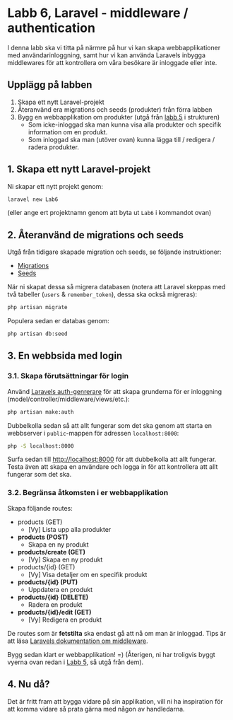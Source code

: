 # Labb 6, Laravel - middleware / authentication

I denna labb ska vi titta på närmre på hur vi kan skapa webbapplikationer med användarinloggning, samt hur vi kan använda Laravels inbygga middlewares för att kontrollera om våra besökare är inloggade eller inte.

## Upplägg på labben

1. Skapa ett nytt Laravel-projekt
2. Återanvänd era migrations och seeds (produkter) från förra labben
3. Bygg en webbapplikation om produkter (utgå från [labb 5](../5/laravel.md) i strukturen)
    - Som icke-inloggad ska man kunna visa alla produkter och specifik information om en produkt.
    - Som inloggad ska man (utöver ovan) kunna lägga till / redigera / radera produkter.

## 1. Skapa ett nytt Laravel-projekt
Ni skapar ett nytt projekt genom:
```bash
laravel new Lab6
```
(eller ange ert projektnamn genom att byta ut `Lab6` i kommandot ovan)

## 2. Återanvänd de migrations och seeds
Utgå från tidigare skapade migration och seeds, se följande instruktioner:
- [Migrations](../4/lumen.md#212-skapa-migrations)
- [Seeds](../4/lumen.md#213-skapa-seeding)

När ni skapat dessa så migrera databasen (notera att Laravel skeppas med två tabeller (`users` &amp; `remember_token`), dessa ska också migreras):
```bash
php artisan migrate
```
Populera sedan er databas genom:
```bash
php artisan db:seed
```

## 3. En webbsida med login

### 3.1. Skapa förutsättningar för login
Använd [Laravels auth-genrerare](https://laravel.com/docs/5.4/authentication#introduction) för att skapa grunderna för er inloggning (model/controller/middleware/views/etc.):
```bash
php artisan make:auth
```
Dubbelkolla sedan så att allt fungerar som det ska genom att starta en webbserver i `public`-mappen för adressen `localhost:8000`:
```bash
php -S localhost:8000
```
Surfa sedan till [http://localhost:8000](http://localhost:8000) för att dubbelkolla att allt fungerar. Testa även att skapa en användare och logga in för att kontrollera att allt fungerar som det ska.

### 3.2. Begränsa åtkomsten i er webbapplikation

Skapa följande routes:
- products (GET)
    - [Vy] Lista upp alla produkter
- **products (POST)**
    - Skapa en ny produkt
- **products/create (GET)**
    - [Vy] Skapa en ny produkt
- products/{id} (GET)
    - [Vy] Visa detaljer om en specifik produkt
- **products/{id} (PUT)**
    - Uppdatera en produkt
- **products/{id} (DELETE)**
    - Radera en produkt
- **products/{id}/edit (GET)**
    - [Vy] Redigera en produkt

De routes som är **fetstilta** ska endast gå att nå om man är inloggad. Tips är att läsa [Laravels dokumentation om middleware](https://laravel.com/docs/5.4/routing#route-groups).

Bygg sedan klart er webbapplikation! =) (Återigen, ni har troligvis byggt vyerna ovan redan i [Labb 5](../5/laravel.md), så utgå från dem).

## 4. Nu då?
Det är fritt fram att bygga vidare på sin applikation, vill ni ha inspiration för att komma vidare så prata gärna med någon av handledarna.
